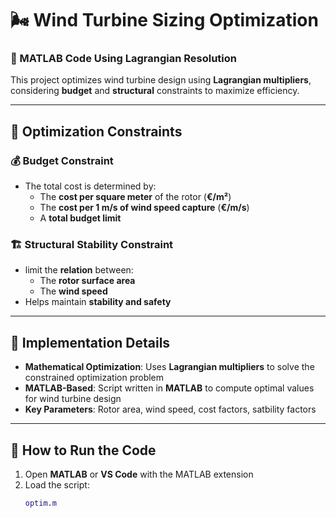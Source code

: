 # 🌬️ **Wind Turbine Sizing Optimization**  

### 📝 MATLAB Code Using Lagrangian Resolution  
This project optimizes wind turbine design using **Lagrangian multipliers**, considering **budget** and **structural** constraints to maximize efficiency.  

---

## 📌 **Optimization Constraints**  

### 💰 **Budget Constraint**  
- The total cost is determined by:  
  - The **cost per square meter** of the rotor (**€/m²**)  
  - The **cost per 1 m/s of wind speed capture** (**€/m/s**)  
  - A **total budget limit**  

### 🏗 **Structural Stability Constraint**  
- limit the **relation** between:  
  - The **rotor surface area**  
  - The **wind speed**  
- Helps maintain **stability and safety**  

---

## 📌 **Implementation Details**  
- **Mathematical Optimization**: Uses **Lagrangian multipliers** to solve the constrained optimization problem  
- **MATLAB-Based**: Script written in **MATLAB** to compute optimal values for wind turbine design  
- **Key Parameters**: Rotor area, wind speed, cost factors, satbility factors
---

## 🚀 **How to Run the Code**  
1. Open **MATLAB** or **VS Code** with the MATLAB extension  
2. Load the script:  
   ```matlab
   optim.m

